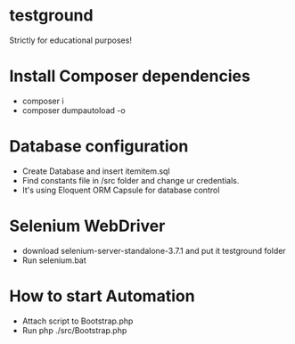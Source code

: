 # testground
Strictly for educational purposes!

# Install Composer dependencies
 - composer i
 - composer dumpautoload -o
 
# Database configuration 
 - Create Database and insert itemitem.sql
 - Find constants file in /src folder and change ur credentials.
 - It's using Eloquent ORM Capsule for database control

# Selenium WebDriver
- download selenium-server-standalone-3.7.1 and put it testground folder
- Run selenium.bat

# How to start Automation
- Attach script to Bootstrap.php
- Run php ./src/Bootstrap.php
